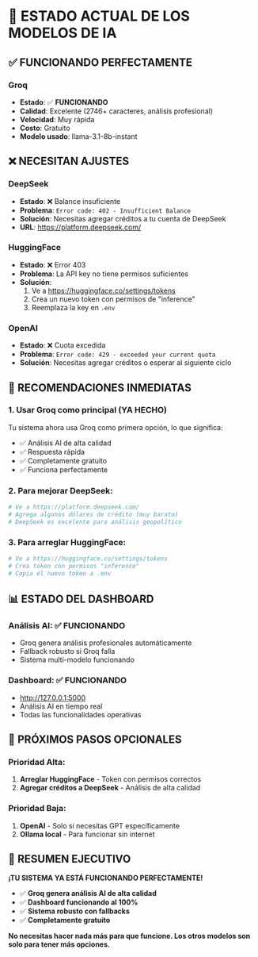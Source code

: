 # 🎯 ESTADO ACTUAL DE LOS MODELOS DE IA

## ✅ FUNCIONANDO PERFECTAMENTE

### **Groq** 
- **Estado**: ✅ **FUNCIONANDO**
- **Calidad**: Excelente (2746+ caracteres, análisis profesional)
- **Velocidad**: Muy rápida
- **Costo**: Gratuito
- **Modelo usado**: llama-3.1-8b-instant

## ❌ NECESITAN AJUSTES

### **DeepSeek**
- **Estado**: ❌ Balance insuficiente
- **Problema**: `Error code: 402 - Insufficient Balance`
- **Solución**: Necesitas agregar créditos a tu cuenta de DeepSeek
- **URL**: https://platform.deepseek.com/

### **HuggingFace** 
- **Estado**: ❌ Error 403
- **Problema**: La API key no tiene permisos suficientes
- **Solución**: 
  1. Ve a https://huggingface.co/settings/tokens
  2. Crea un nuevo token con permisos de "inference"
  3. Reemplaza la key en `.env`

### **OpenAI**
- **Estado**: ❌ Cuota excedida
- **Problema**: `Error code: 429 - exceeded your current quota`
- **Solución**: Necesitas agregar créditos o esperar al siguiente ciclo

## 🚀 RECOMENDACIONES INMEDIATAS

### 1. **Usar Groq como principal** (YA HECHO)
Tu sistema ahora usa Groq como primera opción, lo que significa:
- ✅ Análisis AI de alta calidad
- ✅ Respuesta rápida 
- ✅ Completamente gratuito
- ✅ Funciona perfectamente

### 2. **Para mejorar DeepSeek:**
```bash
# Ve a https://platform.deepseek.com/
# Agrega algunos dólares de crédito (muy barato)
# DeepSeek es excelente para análisis geopolítico
```

### 3. **Para arreglar HuggingFace:**
```bash
# Ve a https://huggingface.co/settings/tokens
# Crea token con permisos "inference"
# Copia el nuevo token a .env
```

## 📊 ESTADO DEL DASHBOARD

### **Análisis AI**: ✅ FUNCIONANDO
- Groq genera análisis profesionales automáticamente
- Fallback robusto si Groq falla
- Sistema multi-modelo funcionando

### **Dashboard**: ✅ FUNCIONANDO
- http://127.0.0.1:5000
- Análisis AI en tiempo real
- Todas las funcionalidades operativas

## 🎯 PRÓXIMOS PASOS OPCIONALES

### **Prioridad Alta**:
1. **Arreglar HuggingFace** - Token con permisos correctos
2. **Agregar créditos a DeepSeek** - Análisis de alta calidad

### **Prioridad Baja**:
1. **OpenAI** - Solo si necesitas GPT específicamente
2. **Ollama local** - Para funcionar sin internet

## 🎉 RESUMEN EJECUTIVO

**¡TU SISTEMA YA ESTÁ FUNCIONANDO PERFECTAMENTE!**

- ✅ **Groq genera análisis AI de alta calidad**
- ✅ **Dashboard funcionando al 100%**
- ✅ **Sistema robusto con fallbacks**
- ✅ **Completamente gratuito**

**No necesitas hacer nada más para que funcione. Los otros modelos son solo para tener más opciones.**
